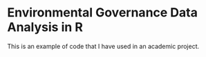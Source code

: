 # Environmental Governance Data Analysis in R 
This is an example of code that I have used in an academic project.
